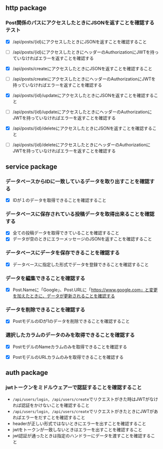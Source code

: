 ## http package

### Post関係のパスにアクセスしたときにJSONを返すことを確認するテスト
- [x] /api/posts/{id}にアクセスしたときにJSONを返すことを確認すること
- [ ] /api/posts/{id}にアクセスしたときにヘッダーのAuthorizationにJWTを持っていなければエラーを返すことを確認する
- [x] /api/posts/createにアクセスしたときにJSONを返すことを確認すること
- [ ] /api/posts/createにアクセスしたときにヘッダーのAuthorizationにJWTを持っていなければエラーを返すことを確認する
- [x] /api/posts/{id}/updateにアクセスしたときにJSONを返すことを確認すること
- [ ] /api/posts/{id}/updateにアクセスしたときにヘッダーのAuthorizationにJWTを持っていなければエラーを返すことを確認する
- [x] /api/posts/{id}/deleteにアクセスしたときにJSONを返すことを確認すること
- [ ] /api/posts/{id}/deleteにアクセスしたときにヘッダーのAuthorizationにJWTを持っていなければエラーを返すことを確認する



## service package

### データベースからIDに一致しているデータを取り出すことを確認する
- [x] IDが１のデータを取得できることを確認すること

### データベースに保存されている投稿データを取得出来ることを確認する
- [x] 全ての投稿データを取得できていることを確認すること
- [x] データが空のときにエラーメッセージのJSONを返すことを確認すること

### データベースにデータを保存できることを確認する
- [x] データベースに指定した形式でデータを登録できることを確認すること

### データを編集できることを確認する
- [x] Post.Nameに「Google」、Post.URLに「https://www.google.com」と変更を加えたときに、データが更新されることを確認する

### データを削除できることを確認する
- [x] PostモデルのIDが1のデータを削除できることを確認すること

### 選択したカラムのデータのみを取得できることを確認する
- [x] PostモデルのNameカラムのみを取得できることを確認する
- [x] PostモデルのURLカラムのみを取得できることを確認する



## auth package

### jwtトークンをミドルウェアーで認証することを確認すること
- `/api/users/login, /api/users/create`でリクエストがきた時はJWTがなければ認証をかけないことを確認すること
- `/api/users/login, /api/users/create`でリクエストがきたときにJWTがあればエラーをだすことを確認すること
- headerが正しい形式ではないときにエラーを出すことを確認すること
- jwtをトークンが一致しないときはエラーを出すことを確認すること
- jwt認証が通ったときは指定のハンドラーにデータを渡すことを確認すること